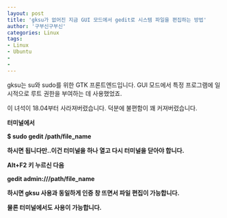 ```yaml
---
layout: post
title: 'gksu가 없어진 지금 GUI 모드에서 gedit로 시스템 파일을 편집하는 방법'
author: '구부신구부신'
categories: Linux
tags:
- Linux
- Ubuntu
-
- 
---
```



<script> location.href='https://cafe.naver.com/develoid/863355' ; </script>

<p>gksu는 su와 sudo를 위한 GTK 프론트엔드입니다. GUI 모드에서 특정 프로그램에 일시적으로 루트 권한을 부여하는 데 사용했었죠.&nbsp;</p><p>이 녀석이 18.04부터 사라져버렸습니다. 덕분에 불편함이 꽤 커져버렸습니다.&nbsp;</p><p><b></p>터미널에서&nbsp;<p>$ sudo gedit /path/file_name</p><p>하시면 됩니다만..이건 터미널을 하나 열고 다시 터미널을 닫아야 합니다.&nbsp;</p><p><b></p><p>Alt+F2 키 누르신 다음</p><p>gedit admin:///path/file_name</p><p><b></p><p>하시면 gksu 사용과 동일하게 인증 창 뜨면서 파일 편집이 가능합니다.&nbsp;</p><p>물론 터미널에서도 사용이 가능합니다.</p><p><b></p>
